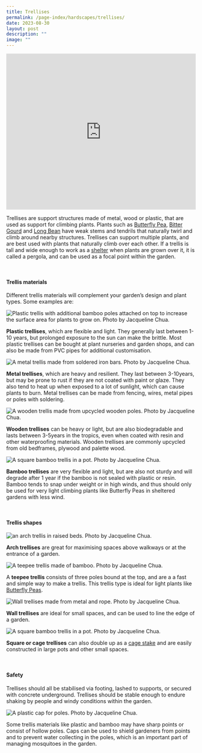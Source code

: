 ```yaml
---
title: Trellises
permalink: /page-index/hardscapes/trellises/
date: 2023-08-30
layout: post
description: ""
image: ""
---
```

<section>
	<iframe width="100%" height="415" src="https://www.youtube.com/embed/Dn8DsL5TNE8?si=6WkCeBOQ8AP-4fA_" title="YouTube video player" frameborder="0" allow="accelerometer; autoplay; clipboard-write; encrypted-media; gyroscope; picture-in-picture; web-share" allowfullscreen=""></iframe>	<br>
	<p>Trellises are support structures made of metal, wood or plastic, that are used as support for climbing plants. Plants such as <a href="/page-index/edible-plants/butterfly-pea/">Butterfly Pea</a>, <a href="/page-index/edible-plants/bitter-gourd/">Bitter Gourd</a> and <a href="/page-index/edible-plants/long-bean/">Long Bean</a> have weak stems and tendrils that naturally twirl and climb around nearby structures.  Trellises can support multiple plants, and are best used with plants that naturally climb over each other. If a trellis is tall and wide enough to work as a <a href="/page-index/hardscapes/shelters/">shelter</a> when plants are grown over it, it is called a pergola, and can be used as a focal point within the garden.</p> 
	<br>
</section>

<section>
	<h4>Trellis materials</h4>
	<p>Different trellis materials will complement your garden’s design and plant types. Some examples are:</p>
	<img title="Plastic trellis with additional bamboo poles attached on top to increase the surface area for plants to grow on. Photo by Jacqueline Chua." src="/images/Hardscapes/Woodlands%20Botanical%20Garden_20220520%20(32).jpg">
	<p><b>Plastic trellises</b>, which are flexible and light. They generally last between 1-10 years, but prolonged exposure to the sun can make the brittle. Most plastic trellises can be bought at plant nurseries and garden shops, and can also be made from PVC pipes for additional customisation.</p> 
	<img title="A metal trellis made from soldered iron bars. Photo by Jacqueline Chua." src="/images/Hardscapes/PXL_20230225_024732413.jpg">
	<p><b>Metal trellises</b>, which are heavy and resilient. They last between 3-10years, but may be prone to rust if they are not coated with paint or glaze. They also tend to heat up when exposed to a lot of sunlight, which can cause plants to burn. Metal trellises can be made from fencing, wires, metal pipes or poles with soldering.</p> 
	<img title="A wooden trellis made from upcycled wooden poles. Photo by Jacqueline Chua." src="/images/Hardscapes/Trellis%20(5).jpg">
	<p><b>Wooden trellises</b> can be heavy or light, but are also biodegradable and lasts between 3-5years in the tropics, even when coated with resin and other waterproofing materials. Wooden trellises are commonly upcycled from old bedframes, plywood and palette wood.</p>
	<img title="A square bamboo trellis in a pot. Photo by Jacqueline Chua." src="/images/Hardscapes/Trellis_JacChua.jpg">
		<p><b>Bamboo trellises</b> are very flexible and light, but are also not sturdy and will degrade after 1 year if the bamboo is not sealed with plastic or resin. Bamboo tends to snap under weight or in high winds, and thus should only be used for very light climbing plants like Butterfly Peas in sheltered gardens with less wind.</p>
	<br>
</section>

<section>
	<h4>Trellis shapes</h4>
	<img title="an arch trellis in raised beds. Photo by Jacqueline Chua." src="/images/Hardscapes/Trellis%20(9).jpg">
	<p><b>Arch trellises</b> are great for maximising spaces above walkways or at the entrance of a garden.</p>
	<img title="A teepee trellis made of bamboo. Photo by Jacqueline Chua." src="/images/Hardscapes/teepeetrellis_jacquelinechua-2.jpg">
	<p>A <b>teepee trellis</b> consists of three poles bound at the top, and are a a fast and simple way to make a trellis. This trellis type is ideal for light plants like <a href="/page-index/edible-plants/butterfly-pea/">Butterfly Peas</a>.</p>
	<img title="Wall trellises made from metal and rope. Photo by Jacqueline Chua." src="/images/Hardscapes/Trellis%20(3).jpg">
	<p></p><p><b>Wall trellises</b> are ideal for small spaces, and can be used to line the edge of a garden. </p>
	<img title="A square bamboo trellis in a pot. Photo by Jacqueline Chua." src="/images/Hardscapes/cagetrellis2_jacquelinechua.jpg">
	<p></p><p><b>Square or cage trellises</b> can also double up as a <a href="/page-index/hardscapes/staking/">cage stake</a> and are easily constructed in large pots and other small spaces. </p>
	<br>
</section>

<section>
	<h4>Safety</h4>
	<p>Trellises should all be stabilised via footing, lashed to supports, or secured with concrete underground. Trellises should be stable enough to endure shaking by people and windy conditions within the garden.</p> 
	<img title="A plastic cap for poles. Photo by Jacqueline Chua." src="/images/Hardscapes/PXL_20230615_031940141.jpg">
	<p>Some trellis materials like plastic and bamboo may have sharp points or consist of hollow poles. Caps can be used to shield gardeners from points and to prevent water collecting in the poles, which is an important part of managing mosquitoes in the garden.</p>
	<br>
</section>